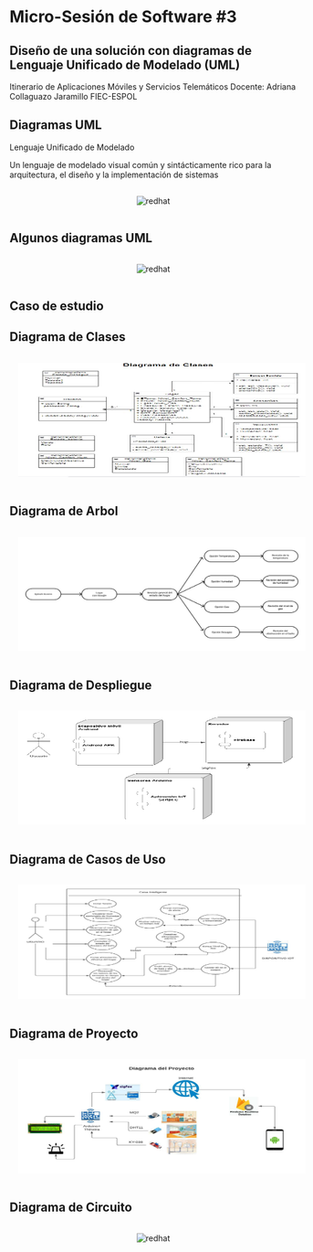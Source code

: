 # **Micro-Sesión de Software #3**

## **Diseño de una solución con diagramas de Lenguaje Unificado de Modelado (UML)**

Itinerario de Aplicaciones Móviles y Servicios Telemáticos
Docente: Adriana Collaguazo Jaramillo 
FIEC-ESPOL

## **Diagramas UML**

Lenguaje Unificado de Modelado

Un lenguaje de modelado visual común y sintácticamente rico para la arquitectura, el diseño y la implementación de sistemas 

<p align="center">
  <img src="imagenes/mts_.png" style="width: 100%; height: 300px; float; padding: 15px;" alt="redhat">
</p>

## **Algunos diagramas UML**

<p align="center">
  <img src="imagenes/mts_.png" style="width: 100%; height: 300px; float; padding: 15px;" alt="redhat">
</p>

## **Caso de estudio**



## **Diagrama de Clases**

<p align="center">
  <img src="imagenes/mt3_diagrama_clases.jpg" style="width: 100%; height: 200px; float; padding: 15px;" alt="redhat">
</p>


## **Diagrama de Arbol**

<p align="center">
  <img src="imagenes/mt3_diagrama_arbol.png" style="width: 100%; height: 200px; float; padding: 15px;" alt="redhat">
</p>

## **Diagrama de Despliegue**

<p align="center">
  <img src="imagenes/mt3_diagrama_de_despliegue.png" style="width: 100%; height: 200px; float; padding: 15px;" alt="redhat">
</p>

## **Diagrama de Casos de Uso**


<p align="center">
  <img src="imagenes/mt3_diagrama_casos_de_uso.jpeg" style="width: 100%; height: 200px; float; padding: 15px;" alt="redhat">
</p>


## **Diagrama de Proyecto**


<p align="center">
  <img src="imagenes/mt3_diagrama_proyecto.jpeg" style="width: 100%; height: 200px; float; padding: 15px;" alt="redhat">
</p>


## **Diagrama de Circuito**

<p align="center">
  <img src="imagenes/mt3_diagrama_circuito.png" style="width: 100%; height: 200px; float; padding: 15px;" alt="redhat">
</p>